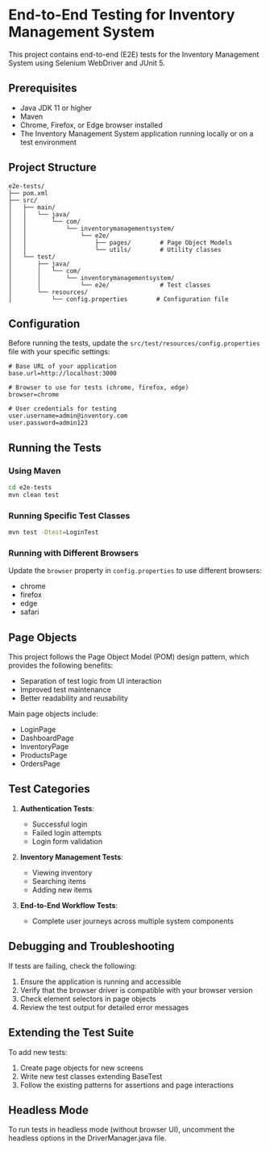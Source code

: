 # End-to-End Testing for Inventory Management System

This project contains end-to-end (E2E) tests for the Inventory Management System using Selenium WebDriver and JUnit 5.

## Prerequisites

- Java JDK 11 or higher
- Maven
- Chrome, Firefox, or Edge browser installed
- The Inventory Management System application running locally or on a test environment

## Project Structure

```
e2e-tests/
├── pom.xml
├── src/
│   ├── main/
│   │   └── java/
│   │       └── com/
│   │           └── inventorymanagementsystem/
│   │               └── e2e/
│   │                   ├── pages/        # Page Object Models
│   │                   └── utils/        # Utility classes
│   └── test/
│       ├── java/
│       │   └── com/
│       │       └── inventorymanagementsystem/
│       │           └── e2e/              # Test classes
│       └── resources/
│           └── config.properties        # Configuration file
```

## Configuration

Before running the tests, update the `src/test/resources/config.properties` file with your specific settings:

```properties
# Base URL of your application
base.url=http://localhost:3000

# Browser to use for tests (chrome, firefox, edge)
browser=chrome

# User credentials for testing
user.username=admin@inventory.com
user.password=admin123
```

## Running the Tests

### Using Maven

```bash
cd e2e-tests
mvn clean test
```

### Running Specific Test Classes

```bash
mvn test -Dtest=LoginTest
```

### Running with Different Browsers

Update the `browser` property in `config.properties` to use different browsers:

- chrome
- firefox
- edge
- safari

## Page Objects

This project follows the Page Object Model (POM) design pattern, which provides the following benefits:

- Separation of test logic from UI interaction
- Improved test maintenance
- Better readability and reusability

Main page objects include:

- LoginPage
- DashboardPage
- InventoryPage
- ProductsPage
- OrdersPage

## Test Categories

1. **Authentication Tests**:

   - Successful login
   - Failed login attempts
   - Login form validation

2. **Inventory Management Tests**:

   - Viewing inventory
   - Searching items
   - Adding new items

3. **End-to-End Workflow Tests**:
   - Complete user journeys across multiple system components

## Debugging and Troubleshooting

If tests are failing, check the following:

1. Ensure the application is running and accessible
2. Verify that the browser driver is compatible with your browser version
3. Check element selectors in page objects
4. Review the test output for detailed error messages

## Extending the Test Suite

To add new tests:

1. Create page objects for new screens
2. Write new test classes extending BaseTest
3. Follow the existing patterns for assertions and page interactions

## Headless Mode

To run tests in headless mode (without browser UI), uncomment the headless options in the DriverManager.java file.
